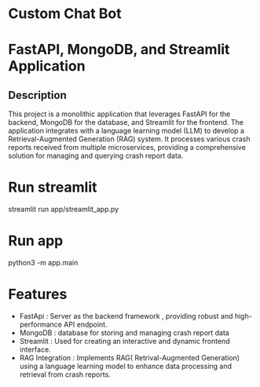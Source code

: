 # Custom Chat Bot


# FastAPI, MongoDB, and Streamlit Application


## Description
This project is a monolithic application that leverages FastAPI for the backend, MongoDB for the database, and Streamlit for the frontend. The application integrates with a language learning model (LLM) to develop a Retrieval-Augmented Generation (RAG) system. It processes various crash reports received from multiple microservices, providing a comprehensive solution for managing and querying crash report data.

# Run streamlit
streamlit run app/streamlit_app.py

# Run app
python3 -m app.main


# Features 

* FastApi : Server as the backend framework , providing robust and high-performance API endpoint.
* MongoDB : database for storing and managing crash report data
* Streamlit : Used for creating an interactive and dynamic frontend interface.
* RAG Integration : Implements RAG( Retrival-Augmented Generation) using a language learning model to enhance data processing and retrieval from crash reports.

